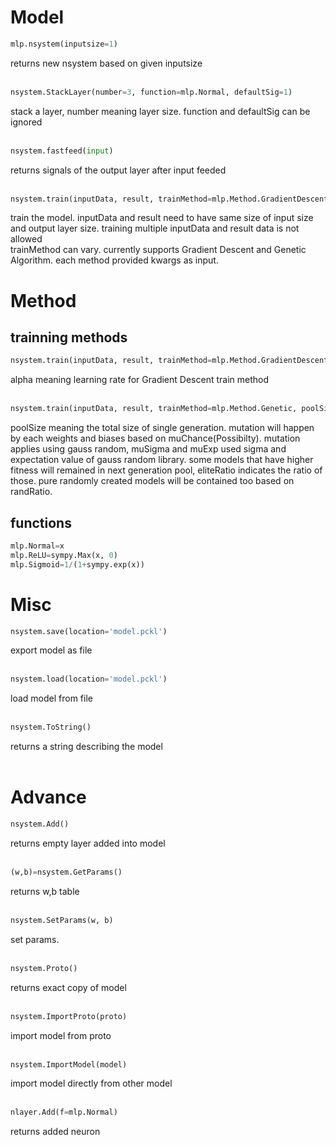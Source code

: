# Model
```python
mlp.nsystem(inputsize=1)
```
returns new nsystem based on given inputsize<br><br>
```python
nsystem.StackLayer(number=3, function=mlp.Normal, defaultSig=1)
```
stack a layer, number meaning layer size. function and defaultSig can be ignored<br><br>
```python
nsystem.fastfeed(input)
```
returns signals of the output layer after input feeded<br><br>
```python
nsystem.train(inputData, result, trainMethod=mlp.Method.GradientDescent, **kwargs)
```
train the model. inputData and result need to have same size of input size and output layer size. training multiple inputData and result data is not allowed <br>
trainMethod can vary. currently supports Gradient Descent and Genetic Algorithm. each method provided kwargs as input.

# Method
## trainning methods
```python
nsystem.train(inputData, result, trainMethod=mlp.Method.GradientDescent, alpha=0.05)
```
alpha meaning learning rate for Gradient Descent train method<br><br>
```python
nsystem.train(inputData, result, trainMethod=mlp.Method.Genetic, poolSize=3, muChance=0.1, muSigma=1, muExp=0, eliteRatio=0.2, randRatio=0.2)
```
poolSize meaning the total size of single generation. mutation will happen by each weights and biases based on muChance(Possibilty). mutation applies using gauss random, muSigma and muExp used sigma and expectation value of gauss random library. some models that have higher fitness will remained in next generation pool, eliteRatio indicates the ratio of those. pure randomly created models will be contained too based on randRatio.
## functions
```python
mlp.Normal=x
mlp.ReLU=sympy.Max(x, 0)
mlp.Sigmoid=1/(1+sympy.exp(x))
```
# Misc
```python
nsystem.save(location='model.pckl')
```
export model as file<br><br>
```python
nsystem.load(location='model.pckl')
```
load model from file<br><br>
```python
nsystem.ToString()
```
returns a string describing the model<br><br>

# Advance
```python
nsystem.Add()
```
returns empty layer added into model<br><br>
```python
(w,b)=nsystem.GetParams()
```
returns w,b table<br><br>
```python
nsystem.SetParams(w, b)
```
set params.<br><br>
```python
nsystem.Proto()
```
returns exact copy of model<br><br>
```python
nsystem.ImportProto(proto)
```
import model from proto<br><br>
```python
nsystem.ImportModel(model)
```
import model directly from other model<br><br>
```python
nlayer.Add(f=mlp.Normal)
```
returns added neuron<br><br>
